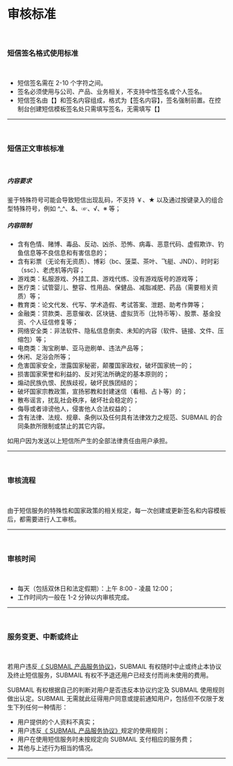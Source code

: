 # 审核标准


<br>

### **短信签名格式使用标准**

<br>


- 短信签名需在 2-10 个字符之间。
- 签名必须使用与公司、产品、业务相关，不支持中性签名或个人签名。
- 短信签名由【】和签名内容组成，格式为【签名内容】，签名强制前置。在控制台创建短信模板签名处只需填写签名，无需填写【】

------


<br>

### **短信正文审核标准**

<br>

##### **内容要求**

鉴于特殊符号可能会导致短信出现乱码，不支持 ￥、★ 以及通过按键录入的组合型特殊符号，例如 ^_^、&amp;、☞、√、※ 等；

##### **内容限制**

- 含有色情、赌博、毒品、反动、凶杀、恐怖、病毒、恶意代码、虚假欺诈、钓鱼信息等不良信息和有害信息的；
- 含有彩票（无论有无资质）、博彩（bc、菠菜、茶叶、飞艇、JND）、时时彩（ssc）、老虎机等内容；
- 游戏类：私服游戏、外挂工具、游戏代练、没有游戏版号的游戏等；
- 医疗类：试管婴儿、整容、性用品、保健品、减脂减肥、药品（需要相关资质）等；
- 教育类：论文代发、代写、学术造假、考试答案、泄题、助考作弊等；
- 金融类：贷款类、恶意催收、区块链、虚拟货币（比特币等）、股票、基金投资、个人征信修复等；
- 网络安全类：非法软件、隐私信息倒卖、未知的内容（软件、链接、文件、压缩包）等；
- 电商类：淘宝刷单、亚马逊刷单、违法产品等；
- 休闲、足浴会所等；
- 危害国家安全，泄露国家秘密，颠覆国家政权，破坏国家统一的；
- 损害国家荣誉和利益的、反对宪法所确定的基本原则的；
- 煽动民族仇恨、民族歧视，破坏民族团结的；
- 破坏国家宗教政策，宣扬邪教和封建迷信（看相、占卜等）的；
- 散布谣言，扰乱社会秩序，破坏社会稳定的；
- 侮辱或者诽谤他人，侵害他人合法权益的；
- 含有法律、法规、规章、条例以及任何具有法律效力之规范、SUBMAIL 的合同条款所限制或禁止的其它内容。

如用户因为发送以上短信所产生的全部法律责任由用户承担。



------


<br>

### **审核流程**

<br>

由于短信服务的特殊性和国家政策的相关规定，每一次创建或更新签名和内容模板后，都需要进行人工审核。



------



<br>

### **审核时间**

<br>

- 每天（包括双休日和法定假期）：上午 8:00 - 凌晨 12:00；
- 工作时间内一般在 1-2 分钟以内审核完成。



------


<br>

### **服务变更、中断或终止**

<br>

若用户违反[《 SUBMAIL 产品服务协议》](https://www.mysubmail.com/documents/QBVE31)，SUBMAIL 有权随时中止或终止本协议及终止短信服务，SUBMAIL 有权不予退还用户已经支付而尚未使用的费用。

SUBMAIL 有权根据自己的判断对用户是否违反本协议约定及 SUBMAIL 使用规则做出认定。SUBMAIL 无需就此征得用户同意或提前通知用户，包括但不仅限于发生下列任何一种情形：

- 用户提供的个人资料不真实；
- 用户违反[《 SUBMAIL 产品服务协议》](https://www.mysubmail.com/documents/QBVE31)规定的使用规则；
- 用户在使用短信服务时未按规定向 SUBMAIL 支付相应的服务费；
- 其他与上述行为相当的情况。

------

